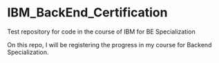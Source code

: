 # IBM_BackEnd_Certification
Test repository for code in the course of IBM for BE Specialization

On this repo, I will be registering the progress in my course for Backend Specialization.
